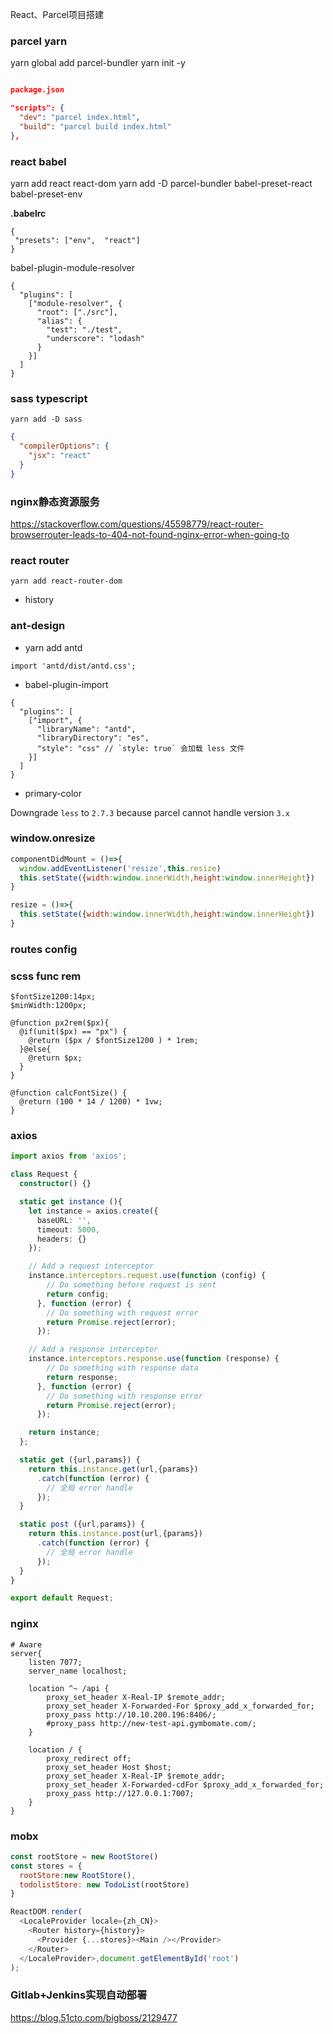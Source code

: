 React、Parcel项目搭建

### parcel yarn

yarn global add parcel-bundler
yarn init -y

```json

package.json

"scripts": {
  "dev": "parcel index.html",
  "build": "parcel build index.html"
},
```

### react babel

yarn add react react-dom
yarn add -D parcel-bundler babel-preset-react babel-preset-env

**.babelrc**

```
{
 "presets": ["env",  "react"]
}
```

babel-plugin-module-resolver

```
{
  "plugins": [
    ["module-resolver", {
      "root": ["./src"],
      "alias": {
        "test": "./test",
        "underscore": "lodash"
      }
    }]
  ]
}
```

### sass typescript

`yarn add -D sass`

```json
{
  "compilerOptions": {
    "jsx": "react"
  }
}
```

### nginx静态资源服务

https://stackoverflow.com/questions/45598779/react-router-browserrouter-leads-to-404-not-found-nginx-error-when-going-to

### react router

`yarn add react-router-dom`

- history

### ant-design

- yarn add antd

```
import 'antd/dist/antd.css';
```

- babel-plugin-import

```
{
  "plugins": [
    ["import", {
      "libraryName": "antd",
      "libraryDirectory": "es",
      "style": "css" // `style: true` 会加载 less 文件
    }]
  ]
}
```

- primary-color

Downgrade `less` to `2.7.3` because parcel cannot handle version `3.x`

### window.onresize

```jsx
componentDidMount = ()=>{
  window.addEventListener('resize',this.resize)
  this.setState({width:window.innerWidth,height:window.innerHeight})
}

resize = ()=>{
  this.setState({width:window.innerWidth,height:window.innerHeight})
}
```

### routes config

### scss func rem

```
$fontSize1200:14px;
$minWidth:1200px;

@function px2rem($px){
  @if(unit($px) == "px") {
    @return ($px / $fontSize1200 ) * 1rem;
  }@else{
    @return $px;
  }
}

@function calcFontSize() {
  @return (100 * 14 / 1200) * 1vw;
}
```

### axios

```ts
import axios from 'axios';

class Request {
  constructor() {}

  static get instance (){
    let instance = axios.create({
      baseURL: '',
      timeout: 5000,
      headers: {}
    });

    // Add a request interceptor
    instance.interceptors.request.use(function (config) {
        // Do something before request is sent
        return config;
      }, function (error) {
        // Do something with request error
        return Promise.reject(error);
      });

    // Add a response interceptor
    instance.interceptors.response.use(function (response) {
        // Do something with response data
        return response;
      }, function (error) {
        // Do something with response error
        return Promise.reject(error);
      });

    return instance;
  };

  static get ({url,params}) {
    return this.instance.get(url,{params})
      .catch(function (error) {
        // 全局 error handle
      });
  }

  static post ({url,params}) {
    return this.instance.post(url,{params})
      .catch(function (error) {
        // 全局 error handle
      });
  }
}

export default Request;
```

### nginx

```
# Aware
server{
    listen 7077;
    server_name localhost;

    location ^~ /api {
        proxy_set_header X-Real-IP $remote_addr;
        proxy_set_header X-Forwarded-For $proxy_add_x_forwarded_for;
        proxy_pass http://10.10.200.196:8406/;
        #proxy_pass http://new-test-api.gymbomate.com/;
    }

    location / {
        proxy_redirect off;
        proxy_set_header Host $host;
        proxy_set_header X-Real-IP $remote_addr;
        proxy_set_header X-Forwarded-cdFor $proxy_add_x_forwarded_for;
        proxy_pass http://127.0.0.1:7007;
    }
}
```

### mobx

```js
const rootStore = new RootStore()
const stores = {
  rootStore:new RootStore(),
  todolistStore: new TodoList(rootStore)
}

ReactDOM.render(
  <LocaleProvider locale={zh_CN}>
    <Router history={history}>
      <Provider {...stores}><Main /></Provider>
    </Router>
  </LocaleProvider>,document.getElementById('root')
);
```

### Gitlab+Jenkins实现自动部署

https://blog.51cto.com/bigboss/2129477